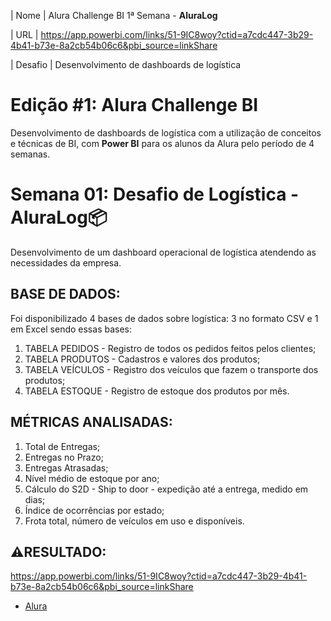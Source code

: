 | Nome | Alura Challenge BI 1ª Semana - **AluraLog** 

| URL | https://app.powerbi.com/links/51-9IC8woy?ctid=a7cdc447-3b29-4b41-b73e-8a2cb54b06c6&pbi_source=linkShare

| Desafio | Desenvolvimento de dashboards de logística


<h1>Edição #1: Alura Challenge BI</h1>

Desenvolvimento de dashboards de logística com a utilização de conceitos e técnicas de BI, com **Power BI** para os alunos da Alura pelo período de 4 semanas. 

<h1>Semana 01: Desafio de Logística - AluraLog📦</h1>

Desenvolvimento de um dashboard operacional de logística atendendo as necessidades da empresa.

## BASE DE DADOS:

Foi disponibilizado 4 bases de dados sobre logística: 3 no formato CSV e 1 em Excel sendo essas bases:

1. TABELA PEDIDOS - Registro de todos os pedidos feitos pelos clientes;
2. TABELA PRODUTOS - Cadastros e valores dos produtos;
3. TABELA VEÍCULOS - Registro dos veículos que fazem o transporte dos produtos;
4. TABELA ESTOQUE - Registro de estoque dos produtos por mês.

## MÉTRICAS ANALISADAS:
1) Total de Entregas; 
2) Entregas no Prazo;
3) Entregas Atrasadas;
4) Nível médio de estoque por ano;
5) Cálculo do S2D - Ship to door - expedição até a entrega, medido em dias;
6) Índice de ocorrências por estado;
7) Frota total, número de veículos em uso e disponíveis.

## ⚠️RESULTADO:

https://app.powerbi.com/links/51-9IC8woy?ctid=a7cdc447-3b29-4b41-b73e-8a2cb54b06c6&pbi_source=linkShare

</a>

  - [Alura](www.alura.com.br)   
